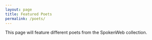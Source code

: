 ```yaml
---
layout: page
title: Featured Poets
permalink: /poets/
---
```


This page will feature different poets from the SpokenWeb collection.